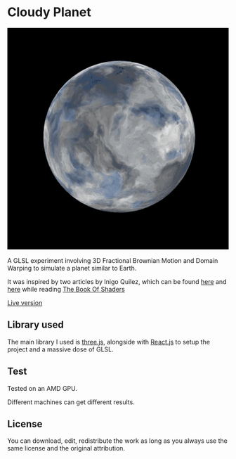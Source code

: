 # Cloudy Planet

![Cloudy Planet, frame](https://raw.githubusercontent.com/KessonDalef/cloudy_planet/master/preview/preview.gif)

A GLSL experiment involving 3D Fractional Brownian Motion and Domain Warping to simulate a planet similar to Earth.

It was inspired by two articles by Inigo Quilez, which can be found [here](https://www.iquilezles.org/www/articles/warp/warp.htm) and [here](https://www.iquilezles.org/www/articles/fbm/fbm.htm) while reading [The Book Of Shaders](https://thebookofshaders.com/13/) 

[Live version](https://kesson.io/experiments/cloudyplanet)

## Library used

The main library I used is [three.js](https://threejs.org/), alongside with [React.js](reactjs.org) to setup the project and a massive dose of GLSL.

## Test

Tested on an AMD GPU.

Different machines can get different results.

## License

You can download, edit, redistribute the work as long as you always use the same license and the original attribution.